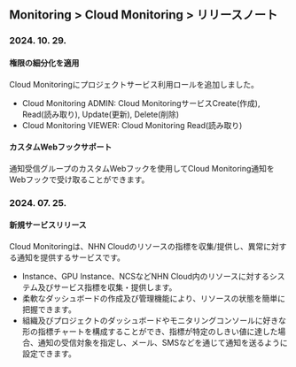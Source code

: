 ## Monitoring > Cloud Monitoring > リリースノート

### 2024. 10. 29.

#### 権限の細分化を適用
Cloud Monitoringにプロジェクトサービス利用ロールを追加しました。
- Cloud Monitoring ADMIN: Cloud MonitoringサービスCreate(作成), Read(読み取り), Update(更新), Delete(削除)
- Cloud Monitoring VIEWER: Cloud Monitoring Read(読み取り)

#### カスタムWebフックサポート
通知受信グループのカスタムWebフックを使用してCloud Monitoring通知をWebフックで受け取ることができます。

### 2024. 07. 25.

#### 新規サービスリリース
Cloud Monitoringは、NHN Cloudのリソースの指標を収集/提供し、異常に対する通知を提供するサービスです。
* Instance、GPU Instance、NCSなどNHN Cloud内のリソースに対するシステム及びサービス指標を収集・提供します。
* 柔軟なダッシュボードの作成及び管理機能により、リソースの状態を簡単に把握できます。
* 組織及びプロジェクトのダッシュボードやモニタリングコンソールに好きな形の指標チャートを構成することができ、指標が特定のしきい値に達した場合、通知の受信対象を指定し、メール、SMSなどを通じて通知を送るように設定できます。
